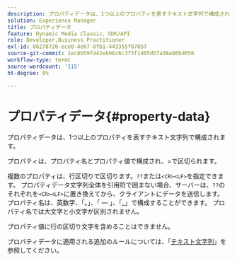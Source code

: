 ```yaml
---
description: プロパティデータは、1つ以上のプロパティを表すテキスト文字列で構成されます。
solution: Experience Manager
title: プロパティデータ
feature: Dynamic Media Classic、SDK/API
role: Developer,Business Practitioner
exl-id: 86278720-ece0-4e67-8fb1-443355f878b7
source-git-commit: 1ec8b59f442eb96c6c3f5f1405d57a38a86bd056
workflow-type: tm+mt
source-wordcount: '115'
ht-degree: 0%

---
```


# プロパティデータ{#property-data}

プロパティデータは、1つ以上のプロパティを表すテキスト文字列で構成されます。

プロパティは、プロパティ名とプロパティ値で構成され、=で区切られます。

複数のプロパティは、行区切りで区切ります。`??`または`<CR><LF>`を指定できます。 プロパティデータ文字列全体を引用符で囲まない場合、サーバーは、`??`のそれぞれを`<CR><LF>`に置き換えてから、クライアントにデータを送信します。 プロパティ名は、英数字、「。」、「 — 」、「_」で構成することができます。 プロパティ名では大文字と小文字が区別されません。

プロパティ値に行の区切り文字を含めることはできません。

プロパティデータに適用される追加のルールについては、「[テキスト文字列](../../../../../../is-api/image-catalog/image-serving-api-ref/c-image-catalog-reference/c-overview/c-common-data-types/r-text-string.md#reference-ae0a9e181b0e40c6bcdb43af7f481d63)」を参照してください。
